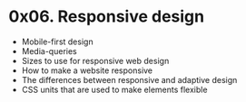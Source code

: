 # 0x06. Responsive design

-   Mobile-first design
-   Media-queries
-   Sizes to use for responsive web design
-   How to make a website responsive
-   The differences between responsive and adaptive design
-   CSS units that are used to make elements flexible
